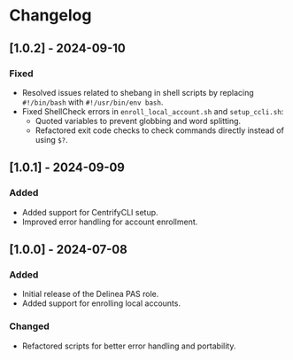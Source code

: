 # Changelog

## [1.0.2] - 2024-09-10
### Fixed
- Resolved issues related to shebang in shell scripts by replacing `#!/bin/bash` with `#!/usr/bin/env bash`.
- Fixed ShellCheck errors in `enroll_local_account.sh` and `setup_ccli.sh`:
  - Quoted variables to prevent globbing and word splitting.
  - Refactored exit code checks to check commands directly instead of using `$?`.

## [1.0.1] - 2024-09-09
### Added
- Added support for CentrifyCLI setup.
- Improved error handling for account enrollment.

## [1.0.0] - 2024-07-08
### Added
- Initial release of the Delinea PAS role.
- Added support for enrolling local accounts.

### Changed
- Refactored scripts for better error handling and portability.
